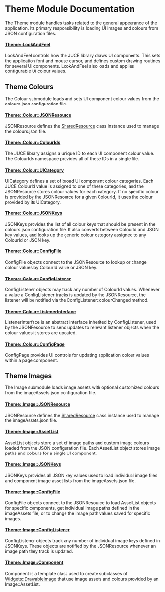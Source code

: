 # Theme Module Documentation
The Theme module handles tasks related to the general appearance of the application. Its primary responsibility is loading UI images and colours from JSON configuration files.

#### [Theme\::LookAndFeel](../../Source/GUI/Theme/Theme_LookAndFeel.h)
LookAndFeel controls how the JUCE library draws UI components. This sets the application font and mouse cursor, and defines custom drawing routines for several UI components. LookAndFeel also loads and applies configurable UI colour values.

## Theme Colours
The Colour submodule loads and sets UI component colour values from the colours.json configuration file.

#### [Theme\::Colour\::JSONResource](../../Source/GUI/Theme/Colour/Theme_Colour_JSONResource.h)
JSONResource defines the [SharedResource](./SharedResource.md) class instance used to manage the colours.json file.

#### [Theme\::Colour\::ColourIds](../../Source/GUI/Theme/Colour/Theme_Colour_ColourIds.h)
The JUCE library assigns a unique ID to each UI component colour value. The ColourIds namespace provides all of these IDs in a single file.

#### [Theme\::Colour\::UICategory](../../Source/GUI/Theme/Colour/Theme_Colour_UICategory.h)
UICategory defines a set of broad UI component colour categories. Each JUCE ColourId value is assigned to one of these categories, and the JSONResource stores colour values for each category. If no specific colour is provided by the JSONResource for a given ColourId, it uses the colour provided by its UICategory.

#### [Theme\::Colour\::JSONKeys](../../Source/GUI/Theme/Colour/Theme_Colour_JSONKeys.h)
JSONKeys provides the list of all colour keys that should be present in the colours.json configuration file. It also converts between ColourId and JSON key values, and looks up the generic colour category assigned to any ColourId or JSON key.

#### [Theme\::Colour\::ConfigFile](../../Source/GUI/Theme/Colour/Theme_Colour_ConfigFile.h)
ConfigFile objects connect to the JSONResource to lookup or change colour values by ColourId value or JSON key.

#### [Theme\::Colour\::ConfigListener](../../Source/GUI/Theme/Colour/Theme_Colour_ConfigListener.h)
ConfigListener objects may track any number of ColourId values. Whenever a value a ConfigListener tracks is updated by the JSONResource, the listener will be notified via the ConfigListener\::colourChanged method.

#### [Theme\::Colour\::ListenerInterface](../../Source/GUI/Theme/Colour/Theme_Colour_ListenerInterface.h)
ListenerInterface is an abstract interface inherited by ConfigListener, used by the JSONResource to send updates to relevant listener objects when the colour values it stores are updated.

#### [Theme\::Colour\::ConfigPage](../../Source/GUI/Theme/Colour/Theme_Colour_ConfigPage.h)
ConfigPage provides UI controls for updating application colour values within a page component.

## Theme Images
The Image submodule loads image assets with optional customized colours from the imageAssets.json configuration file.

#### [Theme\::Image\::JSONResource](../../Source/GUI/Theme/Image/Theme_Image_JSONResource.h)
JSONResource defines the [SharedResource](./SharedResource.md) class instance used to manage the imageAssets.json file.

#### [Theme\::Image\::AssetList](../../Source/GUI/Theme/Image/Theme_Image_AssetList.h)
AssetList objects store a set of image paths and custom image colours loaded from the JSON configuration file. Each AssetList object stores image paths and colours for a single UI component.

#### [Theme\::Image\::JSONKeys](../../Source/GUI/Theme/Image/Theme_Image_JSONKeys.h)
JSONKeys provides all JSON key values used to load individual image files and component image asset lists from the imageAssets.json file.

#### [Theme\::Image\::ConfigFile](../../Source/GUI/Theme/Image/Theme_Image_ConfigFile.h)
ConfigFile objects connect to the JSONResource to load AssetList objects for specific components, get individual image paths defined in the imageAssets file, or to change the image path values saved for specific images.

#### [Theme\::Image\::ConfigListener](../../Source/GUI/Theme/Image/Theme_Image_ConfigListener.h)
ConfigListener objects track any number of individual image keys defined in JSONKeys. These objects are notified by the JSONResource whenever an image path they track is updated.

#### [Theme\::Image\::Component](../../Source/GUI/Theme/Image/Theme_Image_Component.h)
Component is a template class used to create subclasses of [Widgets\::DrawableImage](../../Source/Framework/Widgets/Widgets_DrawableImage.h) that use image assets and colours provided by an Image\::AssetList.
